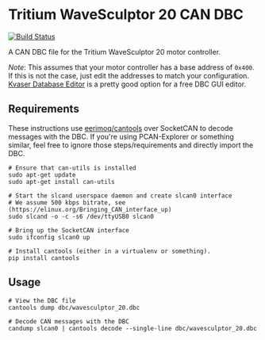 # Tritium WaveSculptor 20 CAN DBC

[![Build Status](https://travis-ci.org/karlding/wavesculptor-20-dbc.svg?branch=master)](https://travis-ci.org/karlding/wavesculptor-20-dbc)

A CAN DBC file for the Tritium WaveSculptor 20 motor controller.

*Note*: This assumes that your motor controller has a base address of `0x400`.
If this is not the case, just edit the addresses to match your configuration.
[Kvaser Database Editor](https://www.kvaser.com/downloads-kvaser/) is a pretty
good option for a free DBC GUI editor.

## Requirements

These instructions use [eerimoq/cantools](https://github.com/eerimoq/cantools)
over SocketCAN to decode messages with the DBC. If you're using PCAN-Explorer
or something similar, feel free to ignore those steps/requirements and
directly import the DBC.

```
# Ensure that can-utils is installed
sudo apt-get update
sudo apt-get install can-utils

# Start the slcand userspace daemon and create slcan0 interface
# We assume 500 kbps bitrate, see (https://elinux.org/Bringing_CAN_interface_up)
sudo slcand -o -c -s6 /dev/ttyUSB0 slcan0

# Bring up the SocketCAN interface
sudo ifconfig slcan0 up

# Install cantools (either in a virtualenv or something).
pip install cantools
```

## Usage

```
# View the DBC file
cantools dump dbc/wavesculptor_20.dbc

# Decode CAN messages with the DBC
candump slcan0 | cantools decode --single-line dbc/wavesculptor_20.dbc
```

